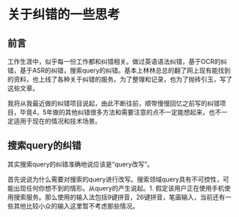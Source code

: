 # 关于纠错的一些思考

## 前言 

工作生涯中，似乎每一份工作都和纠错相关。做过英语语法纠错，基于OCR的纠错，基于ASR的纠错，搜索query的纠错。基本上林林总总的翻了网上现有能找到的资料，也上线了各种关于纠错的服务。为了整理和记录，也为了抛砖引玉，写了这些文章。

我将从我最近做的纠错项目说起，由此不断往前，顺带慢慢回忆之前写的纠错项目，毕竟4，5年做的其他纠错很多方法和需要注意的点不一定能想起来，也不一定适用于现在的情况和技术场景。

## 搜索query的纠错

其实搜索query的纠错准确地说应该是“query改写”。

首先说说为什么需要对搜索的query进行改写。搜索领域query具有不可控性，可能出现任何你想不到的情形。从query的产生说起。1. 假定该用户正在使用手机使用搜索服务。那么使用的输入法包括9键拼音，26键拼音，笔画输入，当前还有一些其他比较小众的输入这里暂不考虑那些情况。